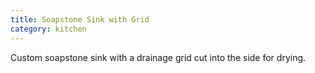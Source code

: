 ```yaml
---
title: Soapstone Sink with Grid
category: kitchen
---
```


Custom soapstone sink with a drainage grid cut into the side for drying.
